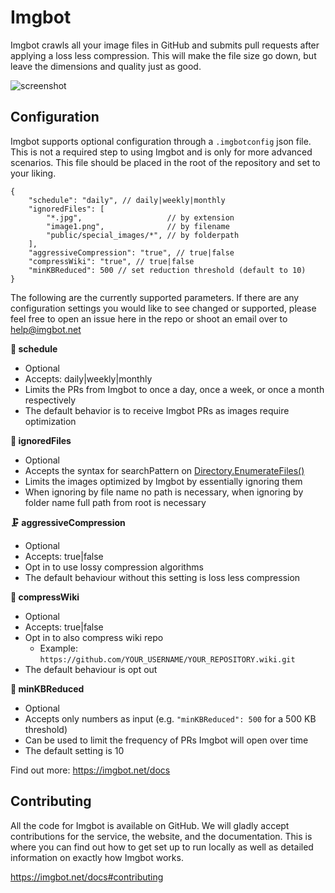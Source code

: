 # Imgbot

Imgbot crawls all your image files in GitHub and submits pull requests after applying a loss less compression.
This will make the file size go down, but leave the dimensions and quality just as good.

![screenshot](https://imgbot.net/images/screen.png?cache=2)

## Configuration

Imgbot supports optional configuration through a `.imgbotconfig` json file.
This is not a required step to using Imgbot and is only for more advanced scenarios.
This file should be placed in the root of the repository and set to your liking.

```
{
    "schedule": "daily", // daily|weekly|monthly
    "ignoredFiles": [
    	"*.jpg",                   // by extension
    	"image1.png",              // by filename
    	"public/special_images/*", // by folderpath
    ],
    "aggressiveCompression": "true", // true|false
    "compressWiki": "true", // true|false
    "minKBReduced": 500 // set reduction threshold (default to 10)
}
```

The following are the currently supported parameters.
If there are any configuration settings you would like to see changed or supported,
please feel free to open an issue here in the repo or shoot an email over
to help@imgbot.net

**📅 schedule**

- Optional
- Accepts: daily|weekly|monthly
- Limits the PRs from Imgbot to once a day, once a week, or once a month respectively
- The default behavior is to receive Imgbot PRs as images require optimization

**🤷 ignoredFiles**

- Optional
- Accepts the syntax for searchPattern on [Directory.EnumerateFiles()](https://docs.microsoft.com/en-us/dotnet/api/system.io.directory.enumeratefiles)
- Limits the images optimized by Imgbot by essentially ignoring them
- When ignoring by file name no path is necessary, when ignoring by folder name full path from root is necessary

**🗜️ aggressiveCompression**

- Optional
- Accepts: true|false
- Opt in to use lossy compression algorithms
- The default behaviour without this setting is loss less compression

**🔳 compressWiki**

- Optional
- Accepts: true|false
- Opt in to also compress wiki repo
    - Example: `https://github.com/YOUR_USERNAME/YOUR_REPOSITORY.wiki.git`
- The default behaviour is opt out


**🔷 minKBReduced**

- Optional
- Accepts only numbers as input (e.g. `"minKBReduced": 500` for a 500 KB threshold)
- Can be used to limit the frequency of PRs Imgbot will open over time
- The default setting is 10

Find out more: https://imgbot.net/docs

## Contributing

All the code for Imgbot is available on GitHub. We will gladly accept contributions for the service, the website, and the documentation. This is where you can find out how to get set up to run locally as well as detailed information on exactly how Imgbot works.

https://imgbot.net/docs#contributing
